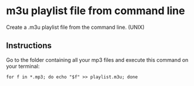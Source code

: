 # m3u playlist file from command line

Create a .m3u playlist file from the command line. (UNIX)

## Instructions

Go to the folder containing all your mp3 files and execute this command on your terminal:

```
for f in *.mp3; do echo "$f" >> playlist.m3u; done
```
